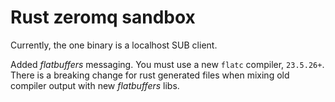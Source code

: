 # Rust zeromq sandbox

Currently, the one binary is a localhost SUB client.

Added _flatbuffers_ messaging.  You must use a new `flatc` compiler, `23.5.26+`. 
There is a breaking change for rust generated files when mixing old compiler output with new
_flatbuffers_ libs.